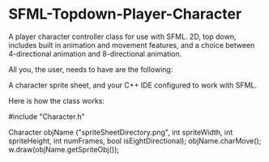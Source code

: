 # SFML-Topdown-Player-Character
A player character controller class for use with SFML. 2D, top down, includes built in animation and movement features, and a choice between 4-directional animation and 8-directional animation.

All you, the user, needs to have are the following:

A character sprite sheet, and your C++ IDE configured to work with SFML.

Here is how the class works:

#include "Character.h"

Character objName ("spriteSheetDirectory.png", int spriteWidth, int spriteHeight, int numFrames, bool isEightDirectional);
objName.charMove();
w.draw(objName.getSpriteObj());
